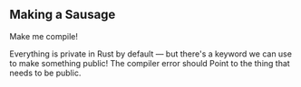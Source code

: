 ## Making a Sausage

Make me compile!

<div class="hint">
  Everything is private in Rust by default — but there's a keyword we can use to make something public!
  The compiler error should Point to the thing that needs to be public.
</div>
